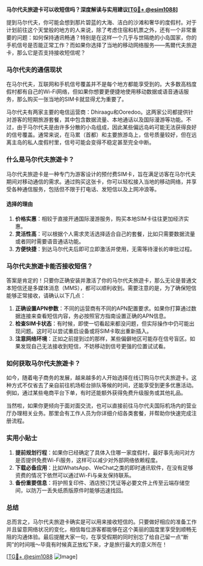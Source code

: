 **马尔代夫旅遊卡可以收短信吗？深度解读与实用建议[[TG💪+ @esim1088](https://t.me/s/esim1088)]**

提到马尔代夫，你可能会想到那片碧蓝的大海、洁白的沙滩和奢华的度假村。对于计划前往这个天堂般的地方的人来说，除了考虑住宿和机票之外，还有一个非常重要的问题：如何保持通讯畅通？特别是在这样一个几乎与世隔绝的小岛国家，你的手机信号是否能正常工作？而如果你选择了当地的移动网络服务——馬爾代夫旅遊卡，那么它是否支持接收短信呢？

### 马尔代夫的通信现状

在马尔代夫，互联网和手机信号覆盖并不是每个地方都能享受到的。大多数高档度假村都有自己的Wi-Fi网络，但如果你想要更便捷地使用移动数据或语音通话服务，那么购买一张当地的SIM卡就显得尤为重要了。

马尔代夫有两家主要的电信运营商：Dhiraagu和Ooredoo。这两家公司都提供针对游客的短期旅游套餐，其中包含数据流量、本地通话以及国际漫游等功能。不过，由于马尔代夫是由许多分散的小岛组成，因此某些偏远岛屿可能无法获得良好的信号覆盖。通常来说，在马累（首都）和主要旅游岛上，信号质量较好，但在远离主岛的私人度假村里，信号可能会变得不稳定甚至完全中断。

### 什么是马尔代夫旅遊卡？

马尔代夫旅遊卡是一种专门为游客设计的预付费SIM卡，旨在满足访客在马尔代夫期间对移动通信的需求。通过购买这张卡，你可以轻松接入当地的移动网络，并享受各种通信服务，包括但不限于打电话、发短信以及上网冲浪等。

#### 选择的理由
1. **价格实惠**：相较于直接开通国际漫游服务，购买本地SIM卡往往更加经济实惠。
2. **灵活性高**：可以根据个人需求灵活选择适合自己的套餐，比如只需要数据流量或者同时需要语音通话功能。
3. **方便快捷**：到达马尔代夫后即可立即激活并使用，无需等待漫长的审批过程。

### 马尔代夫旅遊卡能否接收短信？

答案是肯定的！只要你正确安装并激活了你的马尔代夫旅遊卡，那么无论是普通文本短信还是多媒体消息（MMS），都可以顺利收到。需要注意的是，为了确保短信能够正常接收，请确认以下几点：

1. **正确设置APN参数**：不同的运营商有不同的APN配置要求。如果你打算通过数据连接来查看短信内容，务必按照官方指南设置正确的APN信息。
2. **检查SIM卡状态**：有时候，即使一切看起来都没问题，但实际操作中仍可能出现问题。这时可以尝试重启设备或将SIM卡取出重新插入。
3. **注意网络环境**：正如之前提到过的那样，某些偏僻地区可能存在信号盲区。如果发现自己无法接收到短信，不妨移动到信号更强的位置试试看。

### 如何获取马尔代夫旅遊卡？

如今，随着电子商务的发展，越来越多的人开始选择在线订购马尔代夫旅遊卡。这种方式不仅省去了亲自前往机场柜台排队等候的时间，还能享受到更多优惠活动。例如，通过某些电商平台下单，有时还能额外获得免费升级服务或其他礼品。

当然啦，如果你更倾向于面对面交流，也可以直接前往马尔代夫国际机场内的营业厅办理相关业务。那里会有工作人员为你详细介绍各类套餐，并帮助你快速完成注册流程。

### 实用小贴士

1. **提前规划行程**：如果你已经确定了具体入住哪一家度假村，最好事先询问对方是否提供免费Wi-Fi服务，这样可以减少对外部网络依赖程度。
2. **下载必备应用**：比如WhatsApp、WeChat之类的即时通讯软件，在没有足够资费的情况下依然可以通过Wi-Fi与亲友保持联系。
3. **备份重要信息**：将护照复印件、酒店预订凭证等必要文件上传至云端存储空间，以防万一丢失纸质版原件时能够迅速找回。

### 总结

总而言之，马尔代夫旅遊卡确实是可以用来接收短信的。只要做好相应的准备工作并且留意网络状况的变化，相信每位游客都能够在这个美丽的国度里享受到顺畅无阻的沟通体验。最后提醒大家一句，在享受假期的同时别忘了给自己留一点“断网”的时间哦～毕竟有时候真正放松下来，才是旅行最大的意义所在！

[[TG💪+ @esim1088](https://t.me/s/esim1088) ![Image](https://i.postimg.cc/4NQfJmqS/Snipaste-2025-05-13-00-14-12.png)]